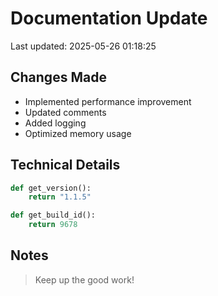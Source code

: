 # Documentation Update

Last updated: 2025-05-26 01:18:25

## Changes Made
- Implemented performance improvement
- Updated comments
- Added logging
- Optimized memory usage

## Technical Details
```python
def get_version():
    return "1.1.5"

def get_build_id():
    return 9678
```

## Notes
> Keep up the good work!
